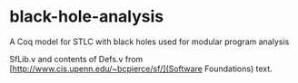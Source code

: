 black-hole-analysis
===================

A Coq model for STLC with black holes used for modular program analysis

SfLib.v and contents of Defs.v from [http://www.cis.upenn.edu/~bcpierce/sf/](Software Foundations) text.
